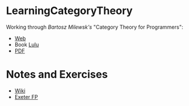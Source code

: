 # LearningCategoryTheory

Working through _Bartosz Milewsk's_ "Category Theory for Programmers":
* [Web](https://bartoszmilewski.com/2014/10/28/category-theory-for-programmers-the-preface/)
* Book [Lulu](http://www.lulu.com/shop/http://www.lulu.com/shop/bartosz-milewski/category-theory-for-programmers/hardcover/product-23389988.html)
* [PDF](https://github.com/hmemcpy/milewski-ctfp-pdf)

# Notes and Exercises
* [Wiki](https://github.com/NickAger/LearningCategoryTheory/wiki)
* [Exeter FP](https://github.com/exeter-fp/category-theory)
